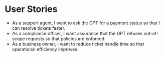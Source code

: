 
# User Stories

- As a support agent, I want to ask the GPT for a payment status so that I can resolve tickets faster.
- As a compliance officer, I want assurance that the GPT refuses out-of-scope requests so that policies are enforced.
- As a business owner, I want to reduce ticket handle time so that operational efficiency improves.
